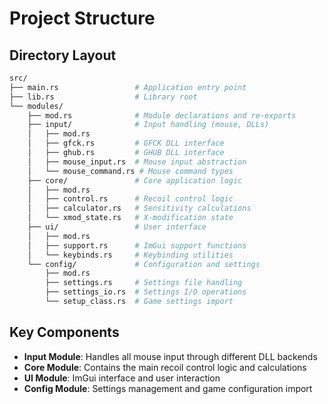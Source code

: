 # Project Structure

## Directory Layout

```bash
src/
├── main.rs                 # Application entry point
├── lib.rs                  # Library root
└── modules/
    ├── mod.rs              # Module declarations and re-exports
    ├── input/              # Input handling (mouse, DLLs)
    │   ├── mod.rs
    │   ├── gfck.rs         # GFCK DLL interface
    │   ├── ghub.rs         # GHUB DLL interface
    │   ├── mouse_input.rs  # Mouse input abstraction
    │   └── mouse_command.rs # Mouse command types
    ├── core/               # Core application logic
    │   ├── mod.rs
    │   ├── control.rs      # Recoil control logic
    │   ├── calculator.rs   # Sensitivity calculations
    │   └── xmod_state.rs   # X-modification state
    ├── ui/                 # User interface
    │   ├── mod.rs
    │   ├── support.rs      # ImGui support functions
    │   └── keybinds.rs     # Keybinding utilities
    └── config/             # Configuration and settings
        ├── mod.rs
        ├── settings.rs     # Settings file handling
        ├── settings_io.rs  # Settings I/O operations
        └── setup_class.rs  # Game settings import
```

## Key Components

- **Input Module**: Handles all mouse input through different DLL backends
- **Core Module**: Contains the main recoil control logic and calculations
- **UI Module**: ImGui interface and user interaction
- **Config Module**: Settings management and game configuration import
